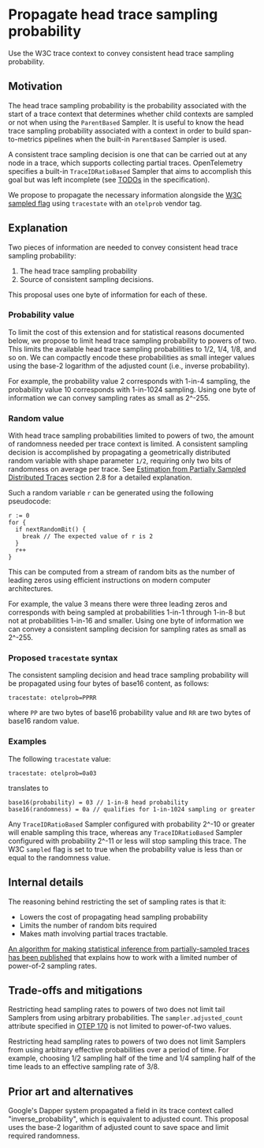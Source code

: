 # Propagate head trace sampling probability

Use the W3C trace context to convey consistent head trace sampling probability.

## Motivation

The head trace sampling probability is the probability associated with
the start of a trace context that determines whether child contexts
are sampled or not when using the `ParentBased` Sampler.  It is useful
to know the head trace sampling probability associated with a context
in order to build span-to-metrics pipelines when the built-in
`ParentBased` Sampler is used.

A consistent trace sampling decision is one that can be carried out at
any node in a trace, which supports collecting partial traces.
OpenTelemetry specifies a built-in `TraceIDRatioBased` Sampler that
aims to accomplish this goal but was left incomplete (see
[TODOs](https://github.com/open-telemetry/opentelemetry-specification/blob/main/specification/trace/sdk.md#traceidratiobased) in the specification).

We propose to propagate the necessary information alongside the [W3C
sampled flag](https://www.w3.org/TR/trace-context/#sampled-flag) using
`tracestate` with an `otelprob` vendor tag.

## Explanation

Two pieces of information are needed to convey consistent head trace
sampling probability:

1. The head trace sampling probability
2. Source of consistent sampling decisions.

This proposal uses one byte of information for each of these.

### Probability value

To limit the cost of this extension and for statistical reasons
documented below, we propose to limit head trace sampling probability
to powers of two.  This limits the available head trace sampling
probabilities to 1/2, 1/4, 1/8, and so on.  We can compactly encode
these probabilities as small integer values using the base-2 logarithm
of the adjusted count (i.e., inverse probability).

For example, the probability value 2 corresponds with 1-in-4 sampling,
the probability value 10 corresponds with 1-in-1024 sampling.  Using
one byte of information we can convey sampling rates as small as 2^-255.

### Random value

With head trace sampling probabilities limited to powers of two, the
amount of randomness needed per trace context is limited.  A
consistent sampling decision is accomplished by propagating a
geometrically distributed random variable with shape parameter `1/2`,
requiring only two bits of randomness on average per trace.  See
[Estimation from Partially Sampled Distributed
Traces](https://arxiv.org/pdf/2107.07703.pdf) section 2.8 for a
detailed explanation.

Such a random variable `r` can be generated using the following
pseudocode:

```
r := 0
for {
  if nextRandomBit() {
    break // The expected value of r is 2
  }
  r++
}
```

This can be computed from a stream of random bits as the number of
leading zeros using efficient instructions on modern computer
architectures.

For example, the value 3 means there were three leading zeros and
corresponds with being sampled at probabilities 1-in-1 through 1-in-8
but not at probabilities 1-in-16 and smaller.  Using one byte of
information we can convey a consistent sampling decision for sampling
rates as small as 2^-255.

### Proposed `tracestate` syntax

The consistent sampling decision and head trace sampling probability
will be propagated using four bytes of base16 content, as follows:

```
tracestate: otelprob=PPRR
```

where `PP` are two bytes of base16 probability value and `RR` are two
bytes of base16 random value.

### Examples

The following `tracestate` value:

```
tracestate: otelprob=0a03
```

translates to

```
base16(probability) = 03 // 1-in-8 head probability
base16(randomness) = 0a // qualifies for 1-in-1024 sampling or greater
```

Any `TraceIDRatioBased` Sampler configured with probability 2^-10 or
greater will enable sampling this trace, whereas any
`TraceIDRatioBased` Sampler configured with probability 2^-11 or less
will stop sampling this trace.  The W3C `sampled` flag is set to true
when the probability value is less than or equal to the randomness
value.

## Internal details

The reasoning behind restricting the set of sampling rates is that it:

- Lowers the cost of propagating head sampling probability
- Limits the number of random bits required
- Makes math involving partial traces tractable.

[An algorithm for making statistical inference from partially-sampled
traces has been published](https://arxiv.org/pdf/2107.07703.pdf) that
explains how to work with a limited number of power-of-2 sampling rates.

## Trade-offs and mitigations

Restricting head sampling rates to powers of two does not limit tail
Samplers from using arbitrary probabilities.  The
`sampler.adjusted_count` attribute specified in [OTEP
170](https://github.com/open-telemetry/oteps/pull/170) is not limited
to power-of-two values.

Restricting head sampling rates to powers of two does not limit
Samplers from using arbitrary effective probabilities over a period of
time.  For example, choosing 1/2 sampling half of the time and 1/4
sampling half of the time leads to an effective sampling rate of 3/8.

## Prior art and alternatives

Google's Dapper system propagated a field in its trace context called
"inverse_probability", which is equivalent to adjusted count.  This
proposal uses the base-2 logarithm of adjusted count to save space and
limit required randomness.
